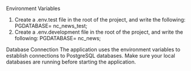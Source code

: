 Environment Variables
1. Create a .env.test file in the root of the project, and write the following:
PGDATABASE= nc_news_test;
2. Create a .env.development file in the root of the project, and write the following:
PGDATABASE= nc_news;

Database Connection
The application uses the environment variables to establish connections to PostgreSQL databases. Make sure your local databases are running before starting the application.